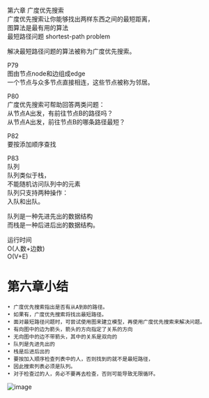 第六章 广度优先搜索     
广度优先搜索让你能够找出两样东西之间的最短距离，   
图算法是最有用的算法  
最短路径问题 shortest-path problem   

解决最短路径问题的算法被称为广度优先搜索。   

P79  
图由节点node和边组成edge  
一个节点与众多节点直接相连，这些节点被称为邻居。  

P80  
广度优先搜索可帮助回答两类问题：   
从节点A出发，有前往节点B的路径吗？  
从节点A出发，前往节点B的哪条路径最短？   

P82   
要按添加顺序查找    

P83  
队列   
队列类似于栈，  
不能随机访问队列中的元素   
队列只支持两种操作：  
入队和出队。   

队列是一种先进先出的数据结构  
而栈是一种后进后出的数据结构。  

运行时间  
O(人数+边数)  
O(V+E)    

 # 第六章小结    
	• 广度优先搜索指出是否有从A到B的路径。   
	• 如果有，广度优先搜索将找出最短路径。   
	• 面对最短路径问题时，可尝试使用图来建立模型，再使用广度优先搜索来解决问题。  
	• 有向图中的边为箭头，箭头的方向指定了关系的方向     
	• 无向图中的边不带箭头，其中的关系是双向的    
	• 队列是先进先出的    
	• 栈是后进后出的    
	• 要按加入顺序检查列表中的人，否则找到的就不是最短路径，      
	• 因此搜索列表必须是队列。      
	• 对于检查过的人，务必不要再去检查，否则可能导致无限循环。     
	
![image](https://user-images.githubusercontent.com/88927644/147747316-4680faa1-b3f8-451d-bd90-5f6958be9a49.png)
